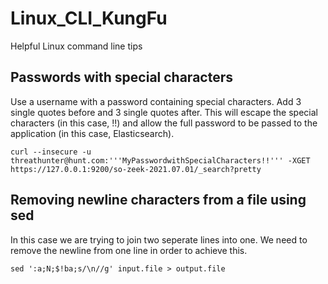 # Linux_CLI_KungFu
Helpful Linux command line tips

## Passwords with special characters
Use a username with a password containing special characters. Add 3 single quotes before and 3 single quotes after. This will escape the special characters (in this case, !!) and allow the full password to be passed to the application (in this case, Elasticsearch).
<pre><code>curl --insecure -u threathunter@hunt.com:'''MyPasswordwithSpecialCharacters!!''' -XGET https://127.0.0.1:9200/so-zeek-2021.07.01/_search?pretty</code></pre>

## Removing newline characters from a file using sed
In this case we are trying to join two seperate lines into one. We need to remove the newline from one line in order to achieve this.
<pre><code>sed ':a;N;$!ba;s/\n//g' input.file > output.file</code></pre>
